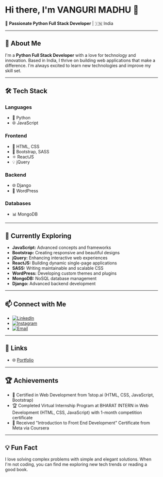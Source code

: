 # Hi there, I'm VANGURI MADHU 👋

🌟 **Passionate Python Full Stack Developer** | 🇮🇳 India

---

## 🚀 About Me
I'm a **Python Full Stack Developer** with a love for technology and innovation. Based in India, I thrive on building web applications that make a difference. I'm always excited to learn new technologies and improve my skill set.

---

## 🛠️ Tech Stack
### Languages
- 🐍 Python
- 🌐 JavaScript

### Frontend
- 🎨 HTML, CSS
- 💅 Bootstrap, SASS
- ⚛️ ReactJS
- 💡 jQuery

### Backend
- 🌐 Django
- 📝 WordPress

### Databases
- 📊 MongoDB

---

## 🌱 Currently Exploring
- **JavaScript:** Advanced concepts and frameworks
- **Bootstrap:** Creating responsive and beautiful designs
- **jQuery:** Enhancing interactive web experiences
- **ReactJS:** Building dynamic single-page applications
- **SASS:** Writing maintainable and scalable CSS
- **WordPress:** Developing custom themes and plugins
- **MongoDB:** NoSQL database management
- **Django:** Advanced backend development

---

## 📫 Connect with Me
- [![LinkedIn](https://img.shields.io/badge/LinkedIn-Profile-blue?style=flat&logo=linkedin)](https://www.linkedin.com/in/vangurimadhu?lipi=urn%3Ali%3Apage%3Ad_flagship3_profile_view_base_contact_details%3BmX9DXz9YTCetSWzw9Gsv7w%3D%3D)
- [![Instagram](https://img.shields.io/badge/Instagram-Profile-blue?style=flat&logo=instagram)](https://www.instagram.com/madhuvangurii?igsh=bGd1MTBtZDRzMHdp)
- [![Email](https://img.shields.io/badge/Email-Contact-red?style=flat&logo=gmail)](mailto:vangurimadhu13@gmail.com)

---

## 🔗 Links
- 🌐 [Portfolio](https://vangurimadhu.github.io/Portfolio/)
---

## 🏆 Achievements
- 📜 Certified in Web Development from 1stop.ai (HTML, CSS, JavaScript, Bootstrap)
- 🏆 Completed Virtual Internship Program at BHARAT INTERN in Web Development (HTML, CSS, JavaScript) with 1-month competition certificate
- 🥇 Received "Introduction to Front End Development" Certificate from Meta via Coursera

---

## 💡 Fun Fact
I love solving complex problems with simple and elegant solutions. When I'm not coding, you can find me exploring new tech trends or reading a good book.
